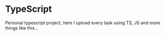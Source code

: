 # TypeScript
Personal typescript project, here I upload every task using TS, JS and more things like this...
